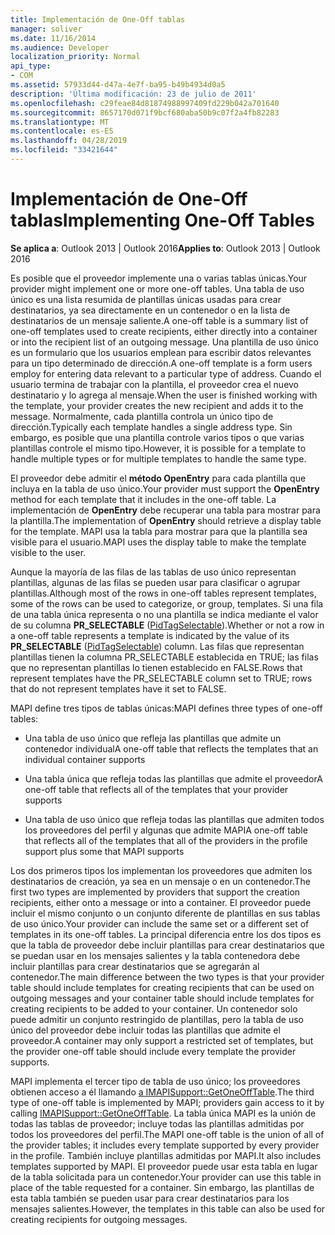 ```yaml
---
title: Implementación de One-Off tablas
manager: soliver
ms.date: 11/16/2014
ms.audience: Developer
localization_priority: Normal
api_type:
- COM
ms.assetid: 57933d44-d47a-4e7f-ba95-b49b4934d0a5
description: 'Última modificación: 23 de julio de 2011'
ms.openlocfilehash: c29feae84d81874988997409fd229b042a701640
ms.sourcegitcommit: 8657170d071f9bcf680aba50b9c07f2a4fb82283
ms.translationtype: MT
ms.contentlocale: es-ES
ms.lasthandoff: 04/28/2019
ms.locfileid: "33421644"
---
```

# <a name="implementing-one-off-tables"></a><span data-ttu-id="7ee81-103">Implementación de One-Off tablas</span><span class="sxs-lookup"><span data-stu-id="7ee81-103">Implementing One-Off Tables</span></span>

<span data-ttu-id="7ee81-104">**Se aplica a**: Outlook 2013 | Outlook 2016</span><span class="sxs-lookup"><span data-stu-id="7ee81-104">**Applies to**: Outlook 2013 | Outlook 2016</span></span> 
  
<span data-ttu-id="7ee81-105">Es posible que el proveedor implemente una o varias tablas únicas.</span><span class="sxs-lookup"><span data-stu-id="7ee81-105">Your provider might implement one or more one-off tables.</span></span> <span data-ttu-id="7ee81-106">Una tabla de uso único es una lista resumida de plantillas únicas usadas para crear destinatarios, ya sea directamente en un contenedor o en la lista de destinatarios de un mensaje saliente.</span><span class="sxs-lookup"><span data-stu-id="7ee81-106">A one-off table is a summary list of one-off templates used to create recipients, either directly into a container or into the recipient list of an outgoing message.</span></span> <span data-ttu-id="7ee81-107">Una plantilla de uso único es un formulario que los usuarios emplean para escribir datos relevantes para un tipo determinado de dirección.</span><span class="sxs-lookup"><span data-stu-id="7ee81-107">A one-off template is a form users employ for entering data relevant to a particular type of address.</span></span> <span data-ttu-id="7ee81-108">Cuando el usuario termina de trabajar con la plantilla, el proveedor crea el nuevo destinatario y lo agrega al mensaje.</span><span class="sxs-lookup"><span data-stu-id="7ee81-108">When the user is finished working with the template, your provider creates the new recipient and adds it to the message.</span></span> <span data-ttu-id="7ee81-109">Normalmente, cada plantilla controla un único tipo de dirección.</span><span class="sxs-lookup"><span data-stu-id="7ee81-109">Typically each template handles a single address type.</span></span> <span data-ttu-id="7ee81-110">Sin embargo, es posible que una plantilla controle varios tipos o que varias plantillas controle el mismo tipo.</span><span class="sxs-lookup"><span data-stu-id="7ee81-110">However, it is possible for a template to handle multiple types or for multiple templates to handle the same type.</span></span> 
  
<span data-ttu-id="7ee81-111">El proveedor debe admitir el **método OpenEntry** para cada plantilla que incluya en la tabla de uso único.</span><span class="sxs-lookup"><span data-stu-id="7ee81-111">Your provider must support the **OpenEntry** method for each template that it includes in the one-off table.</span></span> <span data-ttu-id="7ee81-112">La implementación de **OpenEntry** debe recuperar una tabla para mostrar para la plantilla.</span><span class="sxs-lookup"><span data-stu-id="7ee81-112">The implementation of **OpenEntry** should retrieve a display table for the template.</span></span> <span data-ttu-id="7ee81-113">MAPI usa la tabla para mostrar para que la plantilla sea visible para el usuario.</span><span class="sxs-lookup"><span data-stu-id="7ee81-113">MAPI uses the display table to make the template visible to the user.</span></span> 
  
<span data-ttu-id="7ee81-114">Aunque la mayoría de las filas de las tablas de uso único representan plantillas, algunas de las filas se pueden usar para clasificar o agrupar plantillas.</span><span class="sxs-lookup"><span data-stu-id="7ee81-114">Although most of the rows in one-off tables represent templates, some of the rows can be used to categorize, or group, templates.</span></span> <span data-ttu-id="7ee81-115">Si una fila de una tabla única representa o no una plantilla se indica mediante el valor de su columna **PR_SELECTABLE** ([PidTagSelectable](pidtagselectable-canonical-property.md)).</span><span class="sxs-lookup"><span data-stu-id="7ee81-115">Whether or not a row in a one-off table represents a template is indicated by the value of its **PR_SELECTABLE** ([PidTagSelectable](pidtagselectable-canonical-property.md)) column.</span></span> <span data-ttu-id="7ee81-116">Las filas que representan plantillas tienen la columna PR_SELECTABLE establecida en TRUE; las filas que no representan plantillas lo tienen establecido en FALSE.</span><span class="sxs-lookup"><span data-stu-id="7ee81-116">Rows that represent templates have the PR_SELECTABLE column set to TRUE; rows that do not represent templates have it set to FALSE.</span></span>
  
<span data-ttu-id="7ee81-117">MAPI define tres tipos de tablas únicas:</span><span class="sxs-lookup"><span data-stu-id="7ee81-117">MAPI defines three types of one-off tables:</span></span>
  
- <span data-ttu-id="7ee81-118">Una tabla de uso único que refleja las plantillas que admite un contenedor individual</span><span class="sxs-lookup"><span data-stu-id="7ee81-118">A one-off table that reflects the templates that an individual container supports</span></span>
    
- <span data-ttu-id="7ee81-119">Una tabla única que refleja todas las plantillas que admite el proveedor</span><span class="sxs-lookup"><span data-stu-id="7ee81-119">A one-off table that reflects all of the templates that your provider supports</span></span> 
    
- <span data-ttu-id="7ee81-120">Una tabla de uso único que refleja todas las plantillas que admiten todos los proveedores del perfil y algunas que admite MAPI</span><span class="sxs-lookup"><span data-stu-id="7ee81-120">A one-off table that reflects all of the templates that all of the providers in the profile support plus some that MAPI supports</span></span>
    
<span data-ttu-id="7ee81-121">Los dos primeros tipos los implementan los proveedores que admiten los destinatarios de creación, ya sea en un mensaje o en un contenedor.</span><span class="sxs-lookup"><span data-stu-id="7ee81-121">The first two types are implemented by providers that support the creation recipients, either onto a message or into a container.</span></span> <span data-ttu-id="7ee81-122">El proveedor puede incluir el mismo conjunto o un conjunto diferente de plantillas en sus tablas de uso único.</span><span class="sxs-lookup"><span data-stu-id="7ee81-122">Your provider can include the same set or a different set of templates in its one-off tables.</span></span> <span data-ttu-id="7ee81-123">La principal diferencia entre los dos tipos es que la tabla de proveedor debe incluir plantillas para crear destinatarios que se puedan usar en los mensajes salientes y la tabla contenedora debe incluir plantillas para crear destinatarios que se agregarán al contenedor.</span><span class="sxs-lookup"><span data-stu-id="7ee81-123">The main difference between the two types is that your provider table should include templates for creating recipients that can be used on outgoing messages and your container table should include templates for creating recipients to be added to your container.</span></span> <span data-ttu-id="7ee81-124">Un contenedor solo puede admitir un conjunto restringido de plantillas, pero la tabla de uso único del proveedor debe incluir todas las plantillas que admite el proveedor.</span><span class="sxs-lookup"><span data-stu-id="7ee81-124">A container may only support a restricted set of templates, but the provider one-off table should include every template the provider supports.</span></span>
  
<span data-ttu-id="7ee81-125">MAPI implementa el tercer tipo de tabla de uso único; los proveedores obtienen acceso a él llamando [a IMAPISupport::GetOneOffTable](imapisupport-getoneofftable.md).</span><span class="sxs-lookup"><span data-stu-id="7ee81-125">The third type of one-off table is implemented by MAPI; providers gain access to it by calling [IMAPISupport::GetOneOffTable](imapisupport-getoneofftable.md).</span></span> <span data-ttu-id="7ee81-126">La tabla única MAPI es la unión de todas las tablas de proveedor; incluye todas las plantillas admitidas por todos los proveedores del perfil.</span><span class="sxs-lookup"><span data-stu-id="7ee81-126">The MAPI one-off table is the union of all of the provider tables; it includes every template supported by every provider in the profile.</span></span> <span data-ttu-id="7ee81-127">También incluye plantillas admitidas por MAPI.</span><span class="sxs-lookup"><span data-stu-id="7ee81-127">It also includes templates supported by MAPI.</span></span> <span data-ttu-id="7ee81-128">El proveedor puede usar esta tabla en lugar de la tabla solicitada para un contenedor.</span><span class="sxs-lookup"><span data-stu-id="7ee81-128">Your provider can use this table in place of the table requested for a container.</span></span> <span data-ttu-id="7ee81-129">Sin embargo, las plantillas de esta tabla también se pueden usar para crear destinatarios para los mensajes salientes.</span><span class="sxs-lookup"><span data-stu-id="7ee81-129">However, the templates in this table can also be used for creating recipients for outgoing messages.</span></span>
  

